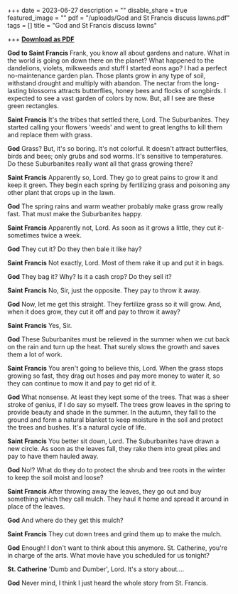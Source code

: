 +++
date = 2023-06-27
description = ""
disable_share = true
featured_image = ""
pdf = "/uploads/God and St Francis discuss lawns.pdf"
tags = []
title = "God and St Francis discuss lawns"

+++
[**Download as PDF**](/uploads/god-and-st-francis-discuss-lawns.pdf)

**God to Saint Francis** Frank, you know all about gardens and nature. What in the world is going on down there on the planet? What happened to the dandelions, violets, milkweeds and stuff I started eons ago? I had a perfect no-maintenance garden plan. Those plants grow in any type of soil, withstand drought and multiply with abandon. The nectar from the long-lasting blossoms attracts butterflies, honey bees and flocks of songbirds. I expected to see a vast garden of colors by now. But, all I see are these green rectangles. 

**Saint Francis** It's the tribes that settled there, Lord. The Suburbanites. They started calling your flowers 'weeds' and went to great lengths to kill them and replace them with grass.

**God** Grass? But, it's so boring. It's not colorful. It doesn't attract butterflies, birds and bees; only grubs and sod worms. It's sensitive to temperatures. Do these Suburbanites really want all that grass growing there? 

**Saint Francis** Apparently so, Lord. They go to great pains to grow it and keep it green. They begin each spring by fertilizing grass and poisoning any other plant that crops up in the lawn. 

**God** The spring rains and warm weather probably make grass grow really fast. That must make the Suburbanites happy. 

**Saint Francis** Apparently not, Lord. As soon as it grows a little, they cut it-sometimes twice a week. 

**God** They cut it? Do they then bale it like hay? 

**Saint Francis** Not exactly, Lord. Most of them rake it up and put it in bags. 

**God** They bag it? Why? Is it a cash crop? Do they sell it? 

**Saint Francis** No, Sir, just the opposite. They pay to throw it away. 

**God** Now, let me get this straight. They fertilize grass so it will grow. And, when it does grow, they cut it off and pay to throw it away? 

**Saint Francis** Yes, Sir. 

**God** These Suburbanites must be relieved in the summer when we cut back on the rain and turn up the heat. That surely slows the growth and saves them a lot of work. 

**Saint Francis** You aren't going to believe this, Lord. When the grass stops growing so fast, they drag out hoses and pay more money to water it, so they can continue to mow it and pay to get rid of it. 

**God** What nonsense. At least they kept some of the trees. That was a sheer stroke of genius, if I do say so myself. The trees grow leaves in the spring to provide beauty and shade in the summer. In the autumn, they fall to the ground and form a natural blanket to keep moisture in the soil and protect the trees and bushes. It's a natural cycle of life. 

**Saint Francis** You better sit down, Lord. The Suburbanites have drawn a new circle. As soon as the leaves fall, they rake them into great piles and pay to have them hauled away. 

**God** No!? What do they do to protect the shrub and tree roots in the winter to keep the soil moist and loose? 

**Saint Francis** After throwing away the leaves, they go out and buy something which they call mulch. They haul it home and spread it around in place of the leaves. 

**God** And where do they get this mulch? 

**Saint Francis** They cut down trees and grind them up to make the mulch. 

**God** Enough! I don't want to think about this anymore. St. Catherine, you're in charge of the arts. What movie have you scheduled for us tonight? 

**St. Catherine** 'Dumb and Dumber', Lord. It's a story about.... 

**God** Never mind, I think I just heard the whole story from St. Francis.